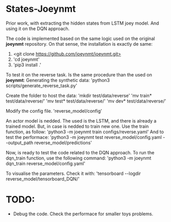 
# States-Joeynmt
Prior work, with extracting the hidden states from LSTM joey model. And using it  on the DQN approach. 

The code is implemented based on the same logic used on the original **joeynmt** repository. 
On that sense, the installation is exactly de same:

1. <git clone https://github.com/joeynmt/joeynmt.git>
1. 'cd joeynmt' 
1. 'pip3 install .'

To test it on the reverse task. Is the same procedure than the used on **joeynmt**:
Generating the synthetic data:
'python3 scripts/generate_reverse_task.py'

Create the folder to host the data:
'mkdir test/data/reverse'
'mv train* test/data/reverse/'
'mv test* test/data/reverse/'
'mv dev* test/data/reverse/'

Modify the config file. 'reverse_model/config'

An actor model is nedded. The used is the LSTM, and there is already a trained model.
But, in case is nedded to train new one. Use the train function, as follow:
'python3 -m joeynmt train configs/reverse.yaml'
And to test the performace:
'python3 -m joeynmt test reverse_model/config.yaml --output_path reverse_model/predictions'

Now, is ready to test the code related to the DQN approach. 
To run the dqn_train function, use the following command:
'python3 -m joeynmt dqn_train reverse_model/config.yaml'

To visualise the parameters. Check it with:
'tensorboard --logdir reverse_model/tensorboard_DQN/'

# TODO:
* Debug the code. Check the performace for smaller toys problems.

